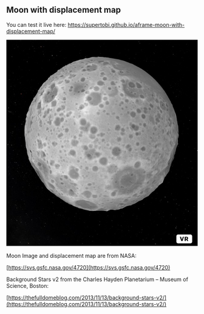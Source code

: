 ## Moon with displacement map

You can test it live here: 
https://supertobi.github.io/aframe-moon-with-displacement-map/

![image](ScreenshotMoon.jpg)

Moon Image and displacement map are from NASA:

[https://svs.gsfc.nasa.gov/4720](https://svs.gsfc.nasa.gov/4720)

Background Stars v2 from the Charles Hayden Planetarium – Museum of Science, Boston:

[https://thefulldomeblog.com/2013/11/13/background-stars-v2/](https://thefulldomeblog.com/2013/11/13/background-stars-v2/)
